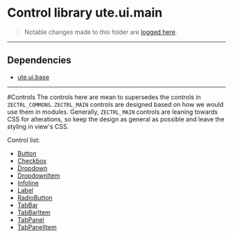 # Control library ute.ui.main

> Notable changes made to this folder are [logged here](doc/CHANGELOG.md).


***
## Dependencies
* [ute.ui.base](../../../../../ZEBASE_CTRL/src/ute/ui/base/README.md)


***
#Controls
The controls here are mean to supersedes the controls in `ZECTRL_COMMONS`. `ZECTRL_MAIN` controls are designed based on how we would use them in modules. Generally, `ZECTRL_MAIN` controls are leaning towards CSS for alterations, so keep the design as general as possible and leave the styling in view's CSS.

Control list:

* [Button](doc/Button.md)
* [Checkbox](doc/Checkbox.md)
* [Dropdown](doc/Dropdown.md)
* [DropdownItem](doc/DropdownItem.md)
* [Infoline]()
* [Label]()
* [RadioButton]()
* [TabBar]()
* [TabBarItem]()
* [TabPanel]()
* [TabPanelItem]()

